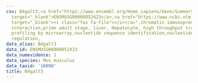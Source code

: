 ```yaml
---
csv: B4galt3,<a href="https://www.ensembl.org/Homo_sapiens/Gene/Summary?db=core;g=ENSMUSG00000052423"
  target="_blank">ENSMUSG00000052423</a>,<a href="https://www.ncbi.nlm.nih.gov/pubmed/23834426"
  target="_blank"><i class="fas fa-file"></i></a>",chromatin immunoprecipitation assay,direct
  interaction,prime adult stage, liver, Hepatocyte, high throughput transcription
  profiling by microarray,nucleotide sequence identification,nucleotide sequence identification,transcriptional
  regulation,
data_alias: B4galt3
data_id: ENSMUSG00000052423
data_numevidence: 1
data_species: Mus musculus
data_taxid: '10090'
title: B4galt3
---
```

